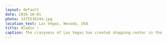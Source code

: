 ```yaml
---
layout: default
date: 2016-10-01
photo: 1475536244.jpg
location_text: Las Vegas, Nevada, USA
title: Aladin !
caption: The crazyness of Las Vegas has created shopping center in the shape of an arabian city. But where it goes nuts is that the sky you can see in the picture is actually a fake one. This image has been taken at the third floor of a big building!
---
```


